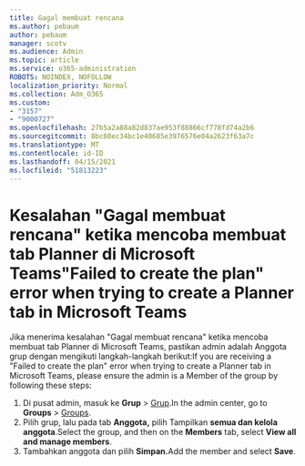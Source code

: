 ```yaml
---
title: Gagal membuat rencana
ms.author: pebaum
author: pebaum
manager: scotv
ms.audience: Admin
ms.topic: article
ms.service: o365-administration
ROBOTS: NOINDEX, NOFOLLOW
localization_priority: Normal
ms.collection: Adm_O365
ms.custom:
- "3157"
- "9000727"
ms.openlocfilehash: 27b5a2a88a82d837ae953f88866cf778fd74a2b6
ms.sourcegitcommit: 8bc60ec34bc1e40685e3976576e04a2623f63a7c
ms.translationtype: MT
ms.contentlocale: id-ID
ms.lasthandoff: 04/15/2021
ms.locfileid: "51813223"
---
```

# <a name="failed-to-create-the-plan-error-when-trying-to-create-a-planner-tab-in-microsoft-teams"></a><span data-ttu-id="5ea0d-102">Kesalahan "Gagal membuat rencana" ketika mencoba membuat tab Planner di Microsoft Teams</span><span class="sxs-lookup"><span data-stu-id="5ea0d-102">"Failed to create the plan" error when trying to create a Planner tab in Microsoft Teams</span></span>

<span data-ttu-id="5ea0d-103">Jika menerima kesalahan "Gagal membuat rencana" ketika mencoba membuat tab Planner di Microsoft Teams, pastikan admin adalah Anggota grup dengan mengikuti langkah-langkah berikut:</span><span class="sxs-lookup"><span data-stu-id="5ea0d-103">If you are receiving a "Failed to create the plan" error when trying to create a Planner tab in Microsoft Teams, please ensure the admin is a Member of the group by following these steps:</span></span>

1. <span data-ttu-id="5ea0d-104">Di pusat admin, masuk ke **Grup**  >  [Grup](https://admin.microsoft.com/Adminportal/Home?source=applauncher#/groups).</span><span class="sxs-lookup"><span data-stu-id="5ea0d-104">In the admin center, go to **Groups** > [Groups](https://admin.microsoft.com/Adminportal/Home?source=applauncher#/groups).</span></span> 
2. <span data-ttu-id="5ea0d-105">Pilih grup, lalu pada tab **Anggota,** pilih Tampilkan **semua dan kelola anggota**.</span><span class="sxs-lookup"><span data-stu-id="5ea0d-105">Select the group, and then on the **Members** tab, select **View all and manage members**.</span></span>
3. <span data-ttu-id="5ea0d-106">Tambahkan anggota dan pilih **Simpan.**</span><span class="sxs-lookup"><span data-stu-id="5ea0d-106">Add the member and select **Save**.</span></span>